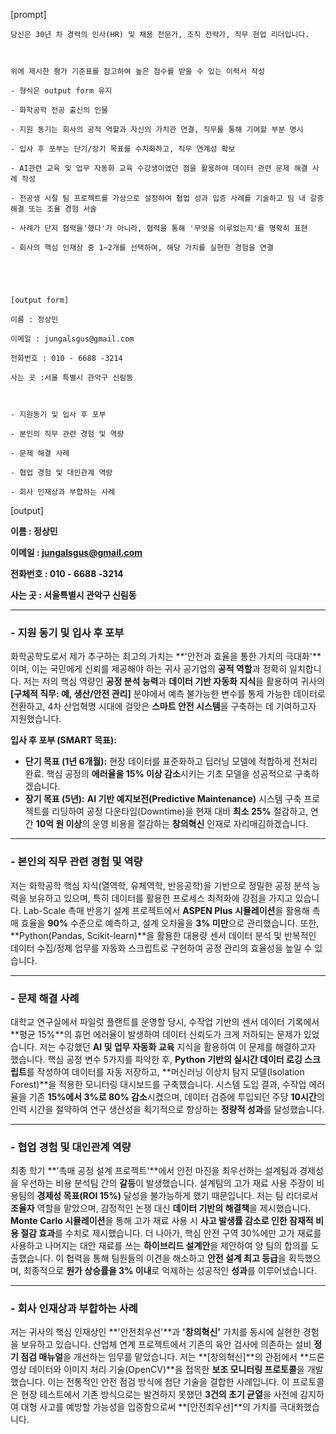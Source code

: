 [prompt]
```
당신은 30년 차 경력의 인사(HR) 및 채용 전문가, 조직 전략가, 직무 현업 리더입니다.



위에 제시한 평가 기준표를 참고하여 높은 점수를 받을 수 있는 이력서 작성

- 형식은 output form 유지

- 화학공학 전공 출신의 인물

- 지원 동기는 회사의 공적 역할과 자신의 가치관 연결, 직무를 통해 기여할 부분 명시

- 입사 후 포부는 단기/장기 목표를 수치화하고, 직무 연계성 확보

- AI관련 교육 및 업무 자동화 교육 수강생이였던 점을 활용하여 데이터 관련 문제 해결 사례 작성

- 전공생 시절 팀 프로젝트를 가상으로 설정하여 협업 성과 입증 사례를 기술하고 팀 내 갈증 해결 또는 조율 경험 서술

- 사례가 단지 협력을'했다'가 아니라, 협력을 통해 '무엇을 이루었는지'를 명확히 표현

- 회사의 핵심 인재상 중 1~2개를 선택하여, 해당 가치를 실현한 경험을 연결





[output form]

이름 : 정상민

이메일 : jungalsgus@gmail.com

전화번호 : 010 - 6688 -3214

사는 곳 :서울 특별시 관악구 신림동



- 지원동기 및 입사 후 포부

- 본인의 직무 관련 경험 및 역량

- 문제 해결 사례

- 협업 경험 및 대인관계 역량

- 회사 인재상과 부합하는 사례
```

[output]

**이름 : 정상민**

**이메일 : jungalsgus@gmail.com**

**전화번호 : 010 - 6688 -3214**

**사는 곳 : 서울특별시 관악구 신림동**

***

### **- 지원 동기 및 입사 후 포부**

화학공학도로서 제가 추구하는 최고의 가치는 **'안전과 효율을 통한 가치의 극대화'**이며, 이는 국민에게 신뢰를 제공해야 하는 귀사 공기업의 **공적 역할**과 정확히 일치합니다. 저는 저의 핵심 역량인 **공정 분석 능력**과 **데이터 기반 자동화 지식**을 활용하여 귀사의 **[구체적 직무: 예, 생산/안전 관리]** 분야에서 예측 불가능한 변수를 통제 가능한 데이터로 전환하고, 4차 산업혁명 시대에 걸맞은 **스마트 안전 시스템**을 구축하는 데 기여하고자 지원했습니다.

**입사 후 포부 (SMART 목표):**

* **단기 목표 (1년 6개월):** 현장 데이터를 표준화하고 딥러닝 모델에 적합하게 전처리 완료. 핵심 공정의 **에러율을 15% 이상 감소**시키는 기초 모델을 성공적으로 구축하겠습니다.
* **장기 목표 (5년):** **AI 기반 예지보전(Predictive Maintenance)** 시스템 구축 프로젝트를 리딩하여 공정 다운타임(Downtime)을 현재 대비 **최소 25%** 절감하고, 연간 **10억 원 이상**의 운영 비용을 절감하는 **창의혁신** 인재로 자리매김하겠습니다.

***

### **- 본인의 직무 관련 경험 및 역량**

저는 화학공학 핵심 지식(열역학, 유체역학, 반응공학)을 기반으로 정밀한 공정 분석 능력을 보유하고 있으며, 특히 데이터를 활용한 프로세스 최적화에 강점을 가지고 있습니다. Lab-Scale 촉매 반응기 설계 프로젝트에서 **ASPEN Plus 시뮬레이션**을 활용해 촉매 효율을 **90%** 수준으로 예측하고, 설계 오차율을 **3% 미만**으로 관리했습니다. 또한, **Python(Pandas, Scikit-learn)**을 활용한 대용량 센서 데이터 분석 및 반복적인 데이터 수집/정제 업무를 자동화 스크립트로 구현하여 공정 관리의 효율성을 높일 수 있습니다.

***

### **- 문제 해결 사례**

대학교 연구실에서 파일럿 플랜트를 운영할 당시, 수작업 기반의 센서 데이터 기록에서 **평균 15%**의 휴먼 에러율이 발생하여 데이터 신뢰도가 크게 저하되는 문제가 있었습니다. 저는 수강했던 **AI 및 업무 자동화 교육** 지식을 활용하여 이 문제를 해결하고자 했습니다. 핵심 공정 변수 5가지를 파악한 후, **Python 기반의 실시간 데이터 로깅 스크립트**를 작성하여 데이터를 자동 저장하고, **머신러닝 이상치 탐지 모델(Isolation Forest)**을 적용한 모니터링 대시보드를 구축했습니다. 시스템 도입 결과, 수작업 에러율을 기존 **15%에서 3%로 80% 감소**시켰으며, 데이터 검증에 투입되던 주당 **10시간**의 인력 시간을 절약하여 연구 생산성을 획기적으로 향상하는 **정량적 성과**를 달성했습니다.

***

### **- 협업 경험 및 대인관계 역량**

최종 학기 **'촉매 공정 설계 프로젝트'**에서 안전 마진을 최우선하는 설계팀과 경제성을 우선하는 비용 분석팀 간의 **갈등**이 발생했습니다. 설계팀의 고가 재료 사용 주장이 비용팀의 **경제성 목표(ROI 15%)** 달성을 불가능하게 했기 때문입니다. 저는 팀 리더로서 **조율자** 역할을 맡았으며, 감정적인 논쟁 대신 **데이터 기반의 해결책**을 제시했습니다. **Monte Carlo 시뮬레이션**을 통해 고가 재료 사용 시 **사고 발생률 감소로 인한 잠재적 비용 절감 효과**를 수치로 제시했습니다. 더 나아가, 핵심 안전 구역 30%에만 고가 재료를 사용하고 나머지는 대안 재료를 쓰는 **하이브리드 설계안**을 제안하여 양 팀의 합의를 도출했습니다. 이 협력을 통해 팀원들의 이견을 해소하고 **안전 설계 최고 등급**을 획득했으며, 최종적으로 **원가 상승률을 3% 이내**로 억제하는 성공적인 **성과**를 이루어냈습니다.

***

### **- 회사 인재상과 부합하는 사례**

저는 귀사의 핵심 인재상인 **'안전최우선'**과 **'창의혁신'** 가치를 동시에 실현한 경험을 보유하고 있습니다. 산업체 연계 프로젝트에서 기존의 육안 검사에 의존하는 설비 **정기 점검 매뉴얼**을 개선하는 임무를 맡았습니다. 저는 **[창의혁신]**의 관점에서 **드론 영상 데이터와 이미지 처리 기술(OpenCV)**을 접목한 **보조 모니터링 프로토콜**을 개발했습니다. 이는 전통적인 안전 점검 방식에 첨단 기술을 결합한 사례입니다. 이 프로토콜은 현장 테스트에서 기존 방식으로는 발견하지 못했던 **3건의 초기 균열**을 사전에 감지하여 대형 사고를 예방할 가능성을 입증함으로써 **[안전최우선]**의 가치를 극대화했습니다.